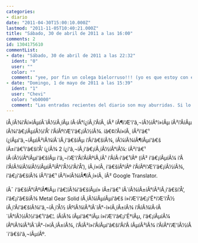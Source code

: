 ```yaml
---
categories:
- diario
date: "2011-04-30T15:00:10.000Z"
lastmod: "2011-11-05T10:40:21.000Z"
title: "Sábado, 30 de abril de 2011 a las 16:00"
comments: 2
id: 1304175610
commentList:
- date: "Sábado, 30 de abril de 2011 a las 22:32"
  ident: "0"
  user: ""
  color: ""
  comment: "yee, por fin un colega bielorruso!!! (yo es que estoy con el tema del idioma y eso...)"
- date: "Domingo, 1 de mayo de 2011 a las 15:39"
  ident: "1"
  user: "Chevi"
  color: "eb0000"
  comment: "Las entradas recientes del diario son muy aburridas. Si lo traduces, tal vez sea por dos razones: sabes ruso (cosa que dudo), o te aburres tanto que lo has traducido con el Google Traductor.  \n  \nTambién me gustaría añadir que el Metal Gear Solid tiene la mejor historia jamás creada. Pero aún mejor que la historia, es la banda sonora."
---
```


íÅ¸íÂ¾í‘Âí»íÂµíÂ´íÂ½íÂ¸íÂµ íÂ·íÂ°í¿íÂ¸í‘ÂíÂ¸ íÂ² íÂ¶í‘Æ’í‘â‚¬íÂ½íÂ°í»íÂµ íÂ²í‘ÂíÂµ íÂ¾í‘â€¡íÂµíÂ½í‘Å’ í‘ÂíÂºí‘Æ’í‘â€¡íÂ½íÂ¾. íâ€¢í‘Âí»íÂ¸ íÂ²í‘â€¹ í¿íÂµí‘â‚¬íÂµíÂ²íÂ¾íÂ´íÂ¸í‘â€šíÂµ í‘Âí‘â€šíÂ¾, íÂ¼íÂ¾íÂ¶íÂµí‘â€š íÂ±í‘â€¹í‘â€ší‘Å’ í¿íÂ¾ 2 í¿í‘â‚¬íÂ¸í‘â€¡íÂ¸íÂ½íÂ°íÂ¼: íÂ²í‘â€¹ íÂ·íÂ½íÂ°íÂµí‘â€šíÂµ í‘â‚¬í‘Æ’í‘Âí‘ÂíÂºíÂ¸íÂ¹ í‘ÂíÂ·í‘â€¹íÂº (íÂ² í‘â€¡íÂµíÂ¼ í‘Â í‘ÂíÂ¾íÂ¼íÂ½íÂµíÂ²íÂ°í‘Å½í‘Âí‘Å’), íÂ¸í»íÂ¸ í‘â€šíÂ°íÂº í‘ÂíÂºí‘Æ’í‘â€¡íÂ½íÂ¾, í‘â€¡í‘â€šíÂ¾ íÂ²í‘â€¹ íÂ²í»íÂ¾íÂ¶íÂ¸í»íÂ¸ íÂ² Google Translator.  
  
íÂ¯ í‘â€šíÂ°íÂºíÂ¶íÂµ í‘â€¦íÂ¾í‘â€šíÂµí» íÂ±í‘â€¹ íÂ´íÂ¾íÂ±íÂ°íÂ²íÂ¸í‘â€ší‘Å’, í‘â€¡í‘â€šíÂ¾ Metal Gear Solid íÂ¸íÂ¼íÂµíÂµí‘â€š í»í‘Æ’í‘â€¡í‘Ë†í‘Æ’í‘Å½ íÂ¸í‘Âí‘â€šíÂ¾í‘â‚¬íÂ¸í‘Å½ íÂºíÂ¾íÂ³íÂ´íÂ°-í»íÂ¸íÂ±íÂ¾ í‘ÂíÂ¾íÂ·íÂ´íÂ°íÂ½íÂ½í‘â€¹í‘â€¦. íÂíÂ¾ íÂµí‘â€°íÂµ í»í‘Æ’í‘â€¡í‘Ë†íÂµ, í‘â€¡íÂµíÂ¼ íÂºíÂ¾íÂ³íÂ´íÂ°-í»íÂ¸íÂ±íÂ¾, í‘ÂíÂ²í»í‘ÂíÂµí‘â€ší‘Âí‘Â íÂµíÂ³íÂ¾ í‘ÂíÂ°í‘Æ’íÂ½íÂ´í‘â€ší‘â‚¬íÂµíÂº.